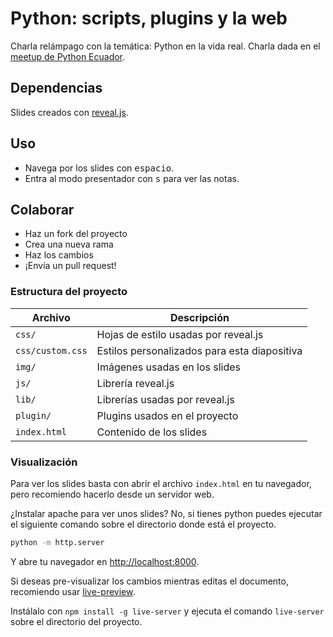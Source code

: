 # Python: scripts, plugins y la web

Charla relámpago con la temática: Python en la vida real.
Charla dada en el [meetup de Python Ecuador](https://www.meetup.com/es/python-ecuador/events/252919952/).

## Dependencias

Slides creados con [reveal.js](https://github.com/hakimel/reveal.js).

## Uso

- Navega por los slides con <kbd>espacio</kbd>.
- Entra al modo presentador con <kbd>s</kbd> para ver las notas.

## Colaborar

- Haz un fork del proyecto
- Crea una nueva rama
- Haz los cambios
- ¡Envía un pull request!

### Estructura del proyecto

| Archivo          | Descripción                                  |
|------------------|----------------------------------------------|
| `css/`           | Hojas de estilo usadas por reveal.js         |
| `css/custom.css` | Estilos personalizados para esta diapositiva |
| `img/`           | Imágenes usadas en los slides                |
| `js/`            | Librería reveal.js                           |
| `lib/`           | Librerías usadas por reveal.js               |
| `plugin/`        | Plugins usados en el proyecto                |
| `index.html`     | Contenido de los slides                      |

### Visualización

Para ver los slides basta con abrir el archivo `index.html` en tu navegador,
pero recomiendo hacerlo desde un servidor web.

¿Instalar apache para ver unos slides? No, si tienes python puedes ejecutar el
siguiente comando sobre el directorio donde está el proyecto.

```sh
python -m http.server
```

Y abre tu navegador en <http://localhost:8000>.

Si deseas pre-visualizar los cambios mientras editas el documento,
recomiendo usar [live-preview](https://www.npmjs.com/package/live-server).

Instálalo con `npm install -g live-server` y ejecuta el comando `live-server`
sobre el directorio del proyecto.
